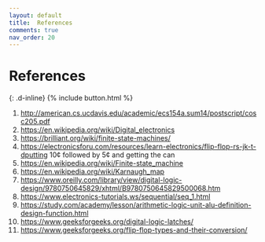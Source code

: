 ```yaml
---
layout: default
title:  References
comments: true
nav_order: 20
---
```


# References
{: .d-inline}
{% include button.html %}

1. http://american.cs.ucdavis.edu/academic/ecs154a.sum14/postscript/cosc205.pdf
2. https://en.wikipedia.org/wiki/Digital_electronics
3. https://brilliant.org/wiki/finite-state-machines/
4. https://electronicsforu.com/resources/learn-electronics/flip-flop-rs-jk-t-dputting 10¢ followed by 5¢ and getting the can
5. https://en.wikipedia.org/wiki/Finite-state_machine
6. https://en.wikipedia.org/wiki/Karnaugh_map
7. https://www.oreilly.com/library/view/digital-logic-design/9780750645829/xhtml/B9780750645829500068.htm
8. https://www.electronics-tutorials.ws/sequential/seq_1.html
9. https://study.com/academy/lesson/arithmetic-logic-unit-alu-definition-design-function.html
10. https://www.geeksforgeeks.org/digital-logic-latches/
11. https://www.geeksforgeeks.org/flip-flop-types-and-their-conversion/

